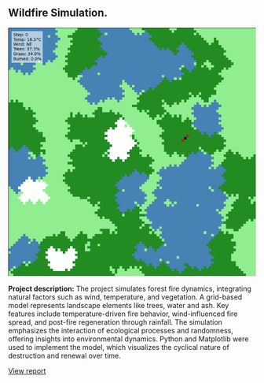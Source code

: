 ##  Wildfire Simulation.

<img src="gifs/forest_fire_with_metrics.gif" alt="Wildfire Simulation GIF"/>

**Project description:** The project simulates forest fire dynamics, integrating natural factors such as wind, temperature, and vegetation. A grid-based model represents landscape elements like trees, water and ash. Key features include temperature-driven fire behavior, wind-influenced fire spread, and post-fire regeneration through rainfall. The simulation emphasizes the interaction of ecological processes and randomness, offering insights into environmental dynamics. Python and Matplotlib were used to implement the model, which visualizes the cyclical nature of destruction and renewal over time.

[View report](notebooks\wildfire_simulation.ipynb)
